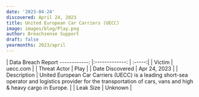 ```yaml
---
date: '2023-04-24'
discovered: April 24, 2023
title: United European Car Carriers (UECC)
image: images/blog/Play.png
author: Breachsense Support
draft: false
yearmonths: 2023/april
---
```



| Data Breach Report
------------:     |:-------------:    | :-----:|
| Victim      | uecc.com      | 
| Threat Actor      | Play      | 
| Date Discovered      | Apr 24, 2023      | 
| Description      | United European Car Carriers (UECC) is a leading short-sea operator and logistics provider for the transportation of cars, vans and high & heavy cargo in Europe.      | 
| Leak Size      | Unknown      | 

